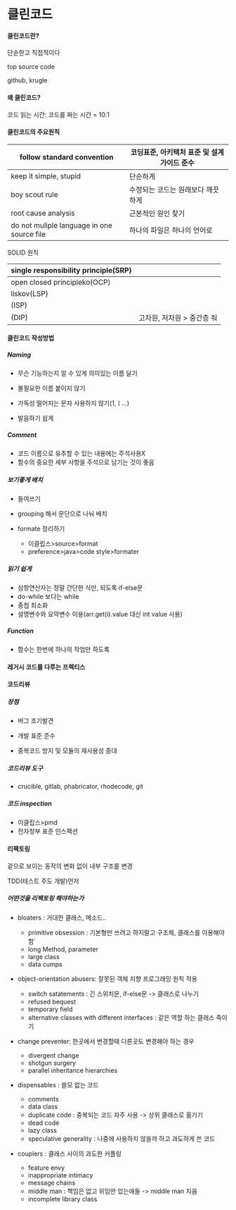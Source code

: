 # 클린코드

#### 클린코드란?

단순한고 직접적이다



top source code 

github, krugle



#### 왜 클린코드?

코드 읽는 시간: 코드를 짜는 시간 = 10:1



#### 클린코드의 주요원칙

| follow standard convention                 | 코딩표준, 아키택처 표준 및 설계가이드 준수 |
| ------------------------------------------ | ------------------------------------------ |
| keep it simple, stupid                     | 단순하게                                   |
| boy scout rule                             | 수정되는 코드는 원래보다 깨끗하게          |
| root cause analysis                        | 근본적인 원인 찾기                         |
| do not muliple language in one source file | 하나의 파일은 하나의 언어로                |

SOLID 원칙

| single responsibility principle(SRP) |                            |
| ------------------------------------ | -------------------------- |
| open closed principleko(OCP)         |                            |
| liskov(LSP)                          |                            |
| (ISP)                                |                            |
| (DIP)                                | 고차원, 저차원 > 중간층 줘 |



#### 클린코드 작성방법

##### Naming

- 무슨 기능하는지 알 수 있게 의미있는 이름 달기
- 불필요한 이름 붙이지 않기

- 가독성 떨어지는 문자 사용하지 않기(1,ㅣ...)

- 발음하기 쉽게

##### Comment

- 코드 이름으로 유추할 수 있는 내용에는 주석사용X
- 함수의 중요한 세부 사항을 주석으로 남기는 것이 좋음

##### 보기좋게 배치

- 들여쓰기
- grouping 해서 문단으로 나눠 배치

- formate 정리하기 
  - 이클립스>source>format
  - preference>java>code style>formater

##### 읽기 쉽게

- 삼항연산자는 정말 간단한 식만, 되도록  if-else문
- do-while 보다는 while
- 중첩 최소화
- 설명변수와 요약변수 이용(arr.get(i).value 대신 int value 사용)

##### Function

- 함수는 한번에 하나의 작업만 하도록



#### 레거시 코드를 다루는 프렉티스

#### 코드리뷰

##### 장점

- 버그 조기발견

- 개발 표준 준수

- 중복코드 방지 및 모듈의 재사용성 증대

##### 코드리뷰 도구

- crucible, gitlab, phabricator, rhodecode, git

##### 코드 inspection

- 이클립스>pmd
- 전자정부 표준 인스펙션

#### 리팩토링

겉으로 보이는 동작의 변화 없이 내부 구조를 변경

TDD(테스트 주도 개발)먼저

##### 어떤것을 리팩토링 해야하는가

- bloaters : 거대한 클래스, 메소드..
  - primitive obsession : 기본형만 쓰려고 하지말고 구조체, 클래스를 이용해야함`
  - long Method, parameter
  - large class
  - data cumps
- object-orientation abusers: 잘못된 객체 지향 프로그래밍 원칙 적용
  - switch satatements : 긴 스위치문, if-else문 -> 클래스로 나누기
  - refused bequest
  - temporary field
  - alternative classes with different interfaces : 같은 역할 하는 클래스 죽이기

- change preventer: 한곳에서 변경할때 다른곳도 변경해야 하는 경우
  - divergent change
  - shotgun surgery
  - parallel inheritance hierarchies
- dispensables : 쓸모 없는 코드
  - comments
  - data class
  - duplicate code : 중복되는 코드 자주 사용 -> 상위 클래스로 옮기기
  - dead code
  - lazy class
  - speculative generality : 나중에 사용하지 않을까 하고 과도하게 쓴 코드

- couplers : 클래스 사이의 과도한 커플링
  - feature envy 
  - inappropriate intimacy
  - message chains
  - middle man : 책임은 없고 위임만 있는애들 -> middle man 지움
  - incomplete library class